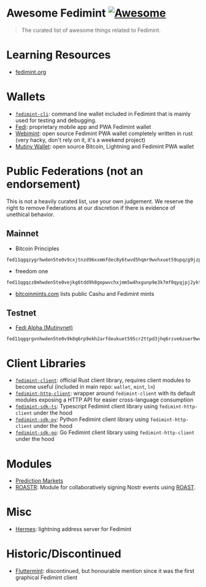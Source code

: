 # Awesome Fedimint [![Awesome](https://awesome.re/badge-flat.svg)](https://github.com/sindresorhus/awesome)

> The curated list of awesome things related to Fedimint.

# Learning Resources
* [fedimint.org](https://fedimint.org)

# Wallets
* [`fedimint-cli`](https://github.com/fedimint/fedimint/): command line wallet included in Fedimint that is mainly used for testing and debugging.
* [Fedi](https://www.fedi.xyz/): proprietary mobile app and PWA Fedimint wallet
* [Webimint](https://github.com/elsirion/webimint-rs/): open source Fedimint PWA wallet completely written in rust (very hacky, don't rely on it, it's a weekend project)
* [Mutiny Wallet](https://mutinywallet.com/): open source Bitcoin, Lightning and Fedimint PWA wallet

#  Public Federations (not an endorsement)
This is not a heavily curated list, use your own judgement. We reserve the right to remove Federations at our discretion if there is evidence of unethical behavior.

## Mainnet
* Bitcoin Principles
```
fed11qgqzygrhwden5te0v9cxjtnzd96xxmmfdec8y6twvd5hqmr9wvhxuet59upqzg9jzp5vsn6mzt9ylhun70jy85aa0sn7sepdp4fw5tjdeehah0hfmufvlqem
```

* freedom one
```
fed11qgqzz8mhwden5te0vejkg6tdd9h8gepwvchxjmm5w4hxgunp9e3k7mf0qyqjpj2ykt73ullqfj58lxjh67y5ed53zm8vvfjvk5h65ufz3a8v2nxky9wuce
```

* [bitcoinmints.com](https://bitcoinmints.com/?show=fedimint) lists public Cashu and Fedimint mints

## Testnet
* [Fedi Alpha (Mutinynet)](https://alpha.fedi.xyz/)
```
fed11qgqrgvnhwden5te0v9k8q6rp9ekh2arfdeukuet595cr2ttpd3jhq6rzve6zuer9wchxvetyd938gcewvdhk6tcqqysptkuvknc7erjgf4em3zfh90kffqf9srujn6q53d6r056e4apze5cw27h75
```

# Client Libraries
* [`fedimint-client`](https://github.com/fedimint/fedimint): official Rust client library, requires client modules to become useful (included in main repo: `wallet`, `mint`, `ln`)
* [`fedimint-http-client`](https://github.com/Kodylow/fedimint-http-client): wrapper around `fedimint-client` with its default modules exposing a HTTP API for easier cross-language consumption
* [`fedimint-sdk-ts`](https://github.com/Kodylow/fedimint-sdk-ts): Typescript Fedimint client library using `fedimint-http-client` under the hood
* [`fedimint-sdk-py`](https://github.com/Kodylow/fedimint-sdk-ts): Python Fedimint client library using `fedimint-http-client` under the hood
* [`fedimint-sdk-go`](https://github.com/Kodylow/fedimint-sdk-ts): Go Fedimint client library using `fedimint-http-client` under the hood

# Modules
* [Prediction Markets](https://github.com/toyota-corolla0/fedimint-prediction-markets)
* [ROASTR](https://github.com/m1sterc001guy/roastr): Module for collaboratively signing Nostr events using [ROAST](https://medium.com/blockstream/roast-robust-asynchronous-schnorr-threshold-signatures-ddda55a07d1b).

# Misc
* [Hermes](https://github.com/Kodylow/hermes): lightning address server for Fedimint

# Historic/Discontinued
* [Fluttermint](https://github.com/futurepaul/fluttermint): discontinued, but honourable mention since it was the first graphical Fedimint client
